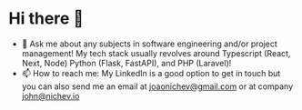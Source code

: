 # Hi there 👋

- 💬 Ask me about any subjects in software engineering and/or project management! My tech stack usually revolves around Typescript (React, Next, Node) Python (Flask, FastAPI), and PHP (Laravel)!
- 📫 How to reach me: My LinkedIn is a good option to get in touch but you can also send me an email at joaonichev@gmail.com or at company john@nichev.io
